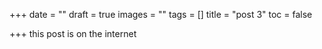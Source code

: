 +++
date = ""
draft = true
images = ""
tags = []
title = "post 3"
toc = false

+++
this post is on the internet